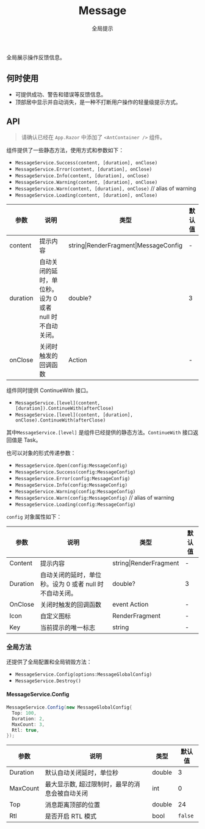 ﻿---
category: Components
subtitle: 全局提示
type: 反馈
title: Message
cover: https://gw.alipayobjects.com/zos/alicdn/hAkKTIW0K/Message.svg
---

全局展示操作反馈信息。

## 何时使用

- 可提供成功、警告和错误等反馈信息。
- 顶部居中显示并自动消失，是一种不打断用户操作的轻量级提示方式。

## API

> 请确认已经在 `App.Razor` 中添加了 `<AntContainer />` 组件。

组件提供了一些静态方法，使用方式和参数如下：

- `MessageService.Success(content, [duration], onClose)`
- `MessageService.Error(content, [duration], onClose)`
- `MessageService.Info(content, [duration], onClose)`
- `MessageService.Warning(content, [duration], onClose)`
- `MessageService.Warn(content, [duration], onClose)` // alias of warning
- `MessageService.Loading(content, [duration], onClose)`

| 参数     | 说明                                          | 类型                      | 默认值 |
| -------- | --------------------------------------------- | ------------------------- | ------ |
| content  | 提示内容                                      | string\|RenderFragment\|MessageConfig | -      |
| duration | 自动关闭的延时，单位秒。设为 0 或者 null 时不自动关闭。 | double?                    | 3      |
| onClose  | 关闭时触发的回调函数                          | Action                  | -      |

组件同时提供 ContinueWith 接口。

- `MessageService.[level](content, [duration]).ContinueWith(afterClose)`
- `MessageService.[level](content, [duration], onClose).ContinueWith(afterClose)`

其中`MessageService.[level]` 是组件已经提供的静态方法。`ContinueWith` 接口返回值是 Task。

也可以对象的形式传递参数：

- `MessageService.Open(config:MessageConfig)`
- `MessageService.Success(config:MessageConfig)`
- `MessageService.Error(config:MessageConfig)`
- `MessageService.Info(config:MessageConfig)`
- `MessageService.Warning(config:MessageConfig)`
- `MessageService.Warn(config:MessageConfig)` // alias of warning
- `MessageService.Loading(config:MessageConfig)`

`config` 对象属性如下：

| 参数     | 说明                                          | 类型           | 默认值 |
| -------- | --------------------------------------------- | -------------- | ------ |
| Content  | 提示内容                                      | string\|RenderFragment      | -      |
| Duration | 自动关闭的延时，单位秒。设为 0 或者 null 时不自动关闭。 | double?         | 3      |
| OnClose  | 关闭时触发的回调函数                          | event Action       | -      |
| Icon     | 自定义图标                                    | RenderFragment      | -      |
| Key      | 当前提示的唯一标志                            | string | -      |

### 全局方法

还提供了全局配置和全局销毁方法：

- `MessageService.Config(options:MessageGlobalConfig)`
- `MessageService.Destroy()`

#### MessageService.Config

```c#
MessageService.Config(new MessageGlobalConfig{
  Top: 100,
  Duration: 2,
  MaxCount: 3,
  Rtl: true,
});
```

| 参数 | 说明 | 类型 | 默认值 |
| --- | --- | --- | --- |
| Duration | 默认自动关闭延时，单位秒 | double | 3 |
| MaxCount | 最大显示数, 超过限制时，最早的消息会被自动关闭 | int | 0 |
| Top | 消息距离顶部的位置 | double | 24 |
| Rtl | 是否开启 RTL 模式 | bool | `false` |